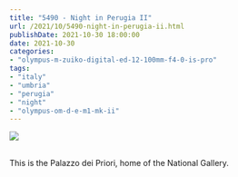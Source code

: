 ```yaml
---
title: "5490 - Night in Perugia II"
url: /2021/10/5490-night-in-perugia-ii.html
publishDate: 2021-10-30 18:00:00
date: 2021-10-30
categories:
- "olympus-m-zuiko-digital-ed-12-100mm-f4-0-is-pro"
tags:
- "italy"
- "umbria"
- "perugia"
- "night"
- "olympus-om-d-e-m1-mk-ii"
---
```

<div class="container">
<div class="center"><a target="_blank" href="https://d25zfm9zpd7gm5.cloudfront.net/1200x1200/2019/20190901_203012_lr.jpg"><img class="webfeedsFeaturedVisual" src="https://d25zfm9zpd7gm5.cloudfront.net/0600x0600/2019/20190901_203012_lr.jpg" /></a></div>
</div>
<br />

This is the Palazzo dei Priori, home of the National Gallery.

